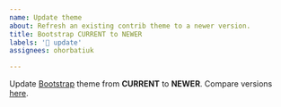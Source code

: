 ```yaml
---
name: Update theme
about: Refresh an existing contrib theme to a newer version.
title: Bootstrap CURRENT to NEWER
labels: '📢 update'
assignees: ohorbatiuk

---
```


Update [Bootstrap](https://www.drupal.org/project/bootstrap) theme from **CURRENT** to **NEWER**. Compare versions [here](https://git.drupalcode.org/project/bootstrap/-/compare/CURRENT...NEWER).
